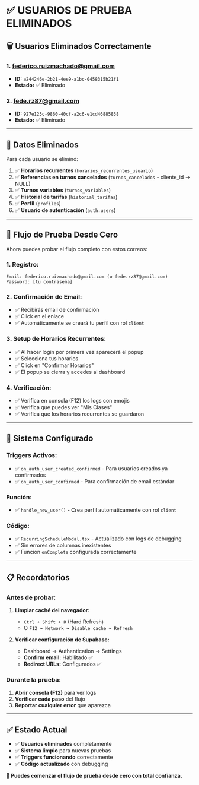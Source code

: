 # ✅ USUARIOS DE PRUEBA ELIMINADOS

## 🗑️ Usuarios Eliminados Correctamente

### **1. federico.ruizmachado@gmail.com**
- **ID:** `a244246e-2b21-4ee9-a1bc-0458315b21f1`
- **Estado:** ✅ Eliminado

### **2. fede.rz87@gmail.com**
- **ID:** `927e125c-9860-40cf-a2c6-e1cd46885838`
- **Estado:** ✅ Eliminado

---

## 🧹 Datos Eliminados

Para cada usuario se eliminó:

1. ✅ **Horarios recurrentes** (`horarios_recurrentes_usuario`)
2. ✅ **Referencias en turnos cancelados** (`turnos_cancelados` - cliente_id → NULL)
3. ✅ **Turnos variables** (`turnos_variables`)
4. ✅ **Historial de tarifas** (`historial_tarifas`)
5. ✅ **Perfil** (`profiles`)
6. ✅ **Usuario de autenticación** (`auth.users`)

---

## 🚀 Flujo de Prueba Desde Cero

Ahora puedes probar el flujo completo con estos correos:

### **1. Registro:**
```
Email: federico.ruizmachado@gmail.com (o fede.rz87@gmail.com)
Password: [tu contraseña]
```

### **2. Confirmación de Email:**
- ✅ Recibirás email de confirmación
- ✅ Click en el enlace
- ✅ Automáticamente se creará tu perfil con rol `client`

### **3. Setup de Horarios Recurrentes:**
- ✅ Al hacer login por primera vez aparecerá el popup
- ✅ Selecciona tus horarios
- ✅ Click en "Confirmar Horarios"
- ✅ El popup se cierra y accedes al dashboard

### **4. Verificación:**
- ✅ Verifica en consola (F12) los logs con emojis
- ✅ Verifica que puedes ver "Mis Clases"
- ✅ Verifica que los horarios recurrentes se guardaron

---

## 🔧 Sistema Configurado

### **Triggers Activos:**
- ✅ `on_auth_user_created_confirmed` - Para usuarios creados ya confirmados
- ✅ `on_auth_user_confirmed` - Para confirmación de email estándar

### **Función:**
- ✅ `handle_new_user()` - Crea perfil automáticamente con rol `client`

### **Código:**
- ✅ `RecurringScheduleModal.tsx` - Actualizado con logs de debugging
- ✅ Sin errores de columnas inexistentes
- ✅ Función `onComplete` configurada correctamente

---

## 📋 Recordatorios

### **Antes de probar:**
1. **Limpiar caché del navegador:**
   - `Ctrl + Shift + R` (Hard Refresh)
   - O `F12 → Network → Disable cache → Refresh`

2. **Verificar configuración de Supabase:**
   - Dashboard → Authentication → Settings
   - **Confirm email:** Habilitado ✅
   - **Redirect URLs:** Configurados ✅

### **Durante la prueba:**
1. **Abrir consola (F12)** para ver logs
2. **Verificar cada paso** del flujo
3. **Reportar cualquier error** que aparezca

---

## ✅ Estado Actual

- ✅ **Usuarios eliminados** completamente
- ✅ **Sistema limpio** para nuevas pruebas
- ✅ **Triggers funcionando** correctamente
- ✅ **Código actualizado** con debugging

**🎯 Puedes comenzar el flujo de prueba desde cero con total confianza.**
